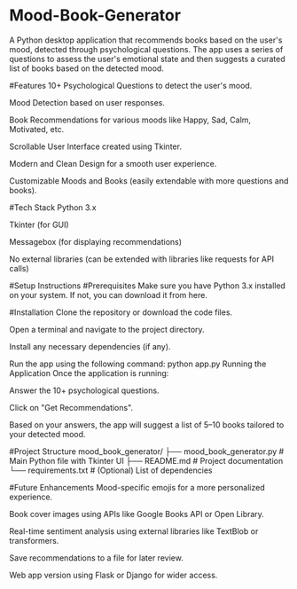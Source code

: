 # Mood-Book-Generator
A Python desktop application that recommends books based on the user's mood, detected through psychological questions. The app uses a series of questions to assess the user's emotional state and then suggests a curated list of books based on the detected mood.

#Features
10+ Psychological Questions to detect the user's mood.

Mood Detection based on user responses.

Book Recommendations for various moods like Happy, Sad, Calm, Motivated, etc.

Scrollable User Interface created using Tkinter.

Modern and Clean Design for a smooth user experience.

Customizable Moods and Books (easily extendable with more questions and books).

#Tech Stack
Python 3.x

Tkinter (for GUI)

Messagebox (for displaying recommendations)

No external libraries (can be extended with libraries like requests for API calls)

#Setup Instructions
  #Prerequisites
    Make sure you have Python 3.x installed on your system. If not, you can download it from here.

  #Installation
    Clone the repository or download the code files.

  Open a terminal and navigate to the project directory.

  Install any necessary dependencies (if any).

  Run the app using the following command:
    python app.py
  Running the Application
  Once the application is running:

  Answer the 10+ psychological questions.

  Click on "Get Recommendations".

  Based on your answers, the app will suggest a list of 5–10 books tailored to your detected mood.

#Project Structure
mood_book_generator/
├── mood_book_generator.py  # Main Python file with Tkinter UI
├── README.md              # Project documentation
└── requirements.txt       # (Optional) List of dependencies

#Future Enhancements
Mood-specific emojis for a more personalized experience.

Book cover images using APIs like Google Books API or Open Library.

Real-time sentiment analysis using external libraries like TextBlob or transformers.

Save recommendations to a file for later review.

Web app version using Flask or Django for wider access.
